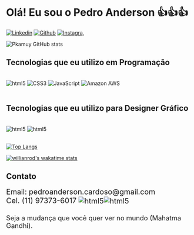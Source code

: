 
<h1> Olá! Eu sou o Pedro Anderson 👍👍👍</h1>

[![Linkedin](https://img.shields.io/badge/LinkedIn-0077B5?style=for-the-badge&logo=linkedin&logoColor=white)](https://www.linkedin.com/in/pedro-a-d-cardoso/)
[![Github](https://img.shields.io/badge/GitHub-100000?style=for-the-badge&logo=github&logoColor=white)](https://github.com/Pkamuy)
[![Instagra,](https://img.shields.io/badge/Instagram-E4405F?style=for-the-badge&logo=instagram&logoColor=white)](https://instagram.com/pkamuy?utm_medium=ccopy_link)


![Pkamuy GitHub stats](https://github-readme-stats.vercel.app/api?username=Pkamuy&show_icons=true&theme=merko)


<h2>Tecnologias que eu utilizo em Programação </h2>

<div style="display: inline_block"><br/>
    <img align="center" alt="html5" src="https://img.shields.io/badge/HTML5-E34F26?style=for-the-badge&logo=html5&logoColor=white" />
    <img align="center" alt="CSS3" src="https://img.shields.io/badge/CSS3-1572B6?style=for-the-badge&logo=css3&logoColor=white" />
    <img align="center" alt="JavaScript" src="https://img.shields.io/badge/JavaScript-323330?style=for-the-badge&logo=javascript&logoColor=F7DF1E" />
    <img align="center" alt="Amazon AWS" src="https://img.shields.io/badge/Amazon_AWS-232F3E?style=for-the-badge&logo=amazon-aws&logoColor=white" /><br/><br/>
    </div>

<h2> Tecnologias que eu utilizo para Designer Gráfico </h2>
<div style="display: inline_block"><br/>
    <img align="center" alt="html5" src="https://aleen42.github.io/badges/src/photoshop.svg" />
    <img align="center" alt="html5" src="https://aleen42.github.io/badges/src/illustrator.svg" />
    <br/><br/>
    </div>
    
[![Top Langs](https://github-readme-stats.vercel.app/api/top-langs/?username=Pkamuy)](https://github.com/anuraghazra/github-readme-stats)

[![willianrod's wakatime stats](https://github-readme-stats.vercel.app/api/wakatime?username=Pkamuy)](https://github.com/anuraghazra/github-readme-stats)

<h2> Contato </h2> 
<div style="font-size: 20px">
Email: pedroanderson.cardoso@gmail.com<br/>
Cel. (11) 97373-6017
<img align="center" alt="html5" src="https://img.shields.io/badge/WhatsApp-25D366?style=for-the-badge&logo=whatsapp&logoColor=white" /><img align="center" alt="html5" src="https://img.shields.io/badge/Telegram-2CA5E0?style=for-the-badge&logo=telegram&logoColor=white" /><br/><br/>
</div>

<div style="font-size: 18px">
Seja a mudança que você quer ver no mundo (Mahatma Gandhi).
</div>
